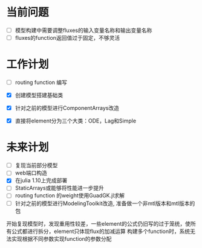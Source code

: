# 当前问题
- [ ] 模型构建中需要调整fluxes的输入变量名称和输出变量名称
- [ ] fluxes的function返回值过于固定，不够灵活

# 工作计划

- [ ] routing function 编写
- [x] 创建模型搭建基础类
- [x] 针对之前的模型进行ComponentArrays改造
- [x] 直接将element分为三个大类：ODE，Lag和Simple


# 未来计划

- [ ] 复现当前部分模型
- [ ] web端口构造
- [x] 在julia 1.10上完成部署
- [ ] StaticArrays或能够将性能进一步提升
- [ ] routing function 的weight使用GuadGK.jl求解
- [ ] 针对之前的模型进行ModelingToolkit改造, 准备做一个非mtl版本和mtl版本的包

开始复现模型时，发现重用性较差，一些element的公式仍旧写的过于笼统，使所有公式都进行拆分，element只体现flux的加减运算
构建多个function时，系统无法实现根据不同参数实现function的参数分配